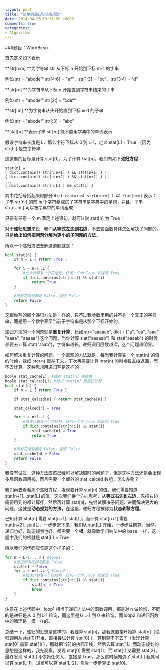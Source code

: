 ```yaml
---
layout: post
title: "简单的递归和动态规划"
date: 2014-04-05 13:31:50 +0800
comments: true
categories: 
- Algorithm
---
```


###题目：WordBreak


首先定义如下表示

**str[n:m] **为字符串 str 从下标 n 开始到下标 m-1 的字串

例如 str = "abcdef" str[4:6] = "ef"，str[1:3] = "bc"，str[3:4] = "d"

**str[n:] **为字符串从下标 n 开始直到字符串结束的子串

例如 str = "abcdef" str[2:] = ”cdef“

**str[:m] **为字符串从头开始直到下标 m-1 的子串

例如 str = "abcdef" str[:3] = ”abc“

**stat[n] **表示子串 str[n:] 能不能用字典中的单词表示


<!-- more -->

假设字符串长度是 L，那么字符下标从 0 到 L-1，定义 stat[L] = True （因为 str[L:] 是空字符串）

这道题的目标是计算 stat[0]，为了计算 stat[n]，我们有如下**递归方程**



    stat[n] = 
    { dict.contains( str[n:n+1] ) && stat[n+1] } ||
    { dict.contains( str[n:n+2] ) && stat[n+2] } ||
    ...
    { dict.contains( str[n:L] ) && stat[L] }



其中花括号括起来的部分 `dict.contains( str[n:n+m] ) && stat[n+m]` 表示：子串 str[n:] 的前 m 个字符组成的子字符串是字典中的单词，并且，子串 str[n+m:] 可以被字典中的单词组成



只要有任意一个 m 满足上述语句，就可以说 stat[n] 为 True！



对于**递归思想**来说，我们**从等式左边到右边**，不去管函数具体怎么解决子问题的，只是**给出如何把问题分解为更小的子问题的方法**。

所以一个递归方法去解这道题就是：
``` python
bool stat(n) {
    if n = L { return True }

    for i = n+1..L {
        #依次计算每一个花括号，任何一个为 True 就返回 True
        if dict.contains(str[n:i]) && stat(i) 
            return True
    }

    #所有花括号都是 False，返回 False
    return False
}
```

这跟你写的那个递归方法是一样的，只不过我参数里用的并不是一个真正的字符串，而是用一个数字表示当前子字符串是从那个下标开始的。



递归方法的一个问题就是**重复计算**，比如 str="aaaaab", dict = ["a", "aa", "aaa", "aaaa", "aaaaa"] 这个问题，当你计算 stat("aaaaab") 和 stat("aaaab") 的时候都要去计算 stat("aaab")，字符串越长，递归调用层数越深，这个问题越明显。



如何解决重复计算的问题，一个直观的方法就是，每当我计算完一个 stat(n) 的值的时候，我把 stat(n) 缓存下来，下次再需要计算 stat(n) 的时候我直接返回，而不去计算。这种思想用递归写是这样的：

``` python
boole stat_cache[L]; #缓存 stat[n] 的结果
boole stat_calced[L]; #标识 stat[n] 是否已计算
bool stat(n) {
    if n = L { return True }

    if stat_calced[n] { return stat_cache[n] }

    stat_calced[n] = True

    for i = n+1..L {
        #依次计算每一个花括号，任何一个为 True 就返回 True
        if dict.contains(str[n:i]) && stat(i) 
            stat_cache[n] = True
            return True
    }

    #所有花括号都是 False，返回 False
    stat_cache[n] = False
    return False
}
```


我没有试过，这种方法应该已经可以解决超时的问题了，但是这种方法还是会出现多层函数调用栈，而且需要一个额外的 stat_calced 数组，怎么办嘞？



我们再去看看那个递归方程，发现要计算 stat[n] 的值，我们需要知道 stat[n+1]...stat[L] 的值，这次我们换个方向思考，从**等式右边到左边**，先把右边需要用到的都计算好，然后再计算 stat[n]，先尝试解决子问题，进而解决更大的问题，这就是**动态规划的方法**，在这里，递归方程被称为**状态转移方程**。



已知计算 stat[n] 需要 stat[n+1]..stat[L]，而计算 stat[n+1] 需要 stat[n+2]..stat[L]，一步步退下来，我们从 stat[L] 开始，一步步往前算。当然，递归也好，动态规划也好，都需要一个**根**，就像数学归纳法中的 base 一样，这一题中我们的根就是 stat[L] = True



所以我们的代码应该是这个样子的：

``` python
for n = L-1 .. 0 { #loop1
    #假设所有花括号都是 False
    stat[n] = False
    for i = n+1..L { #loop2
        #依次计算每一个花括号，任何一个为 True 就返回 True
        if dict.contains(str[n:i]) && stat(i) 
            stat[n] = True
            break
    }
}
```


注意在上述代码中，loop1 相当于递归方法中的函数调用，都是对 n 做轮询，不同的是递归是从 0 到 L-1 轮询，而这里是从 L-1 到 0 来轮询。而 loop2 和递归函数中的循环是一模一样的。



总结一下，递归的思想是这样的，我要算 stat[n]，那我就直接开始算 stat[n]（递归调用从stat(0)开始，直接尝试计算 stat[0] ），算到算不下去了（发现计算 stat[0] 需要 stat[1] ），那就把当前的执行压栈，然后去算 stat[1]。而动态规划的思想是这样的，我先观察，发现 stat[0] 需要 stat[1]，而 stat[1] 又需要 stat[2]，最终发现 stat[L] 不依赖任何人，直接是 True，那么这时候知道了 stat[L] 我就可以算 stat[L-1]，进而可以算 stat[L-2]，然后一步步算出 stat[0]。
